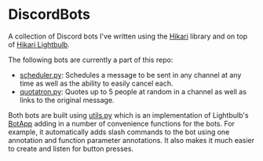 # DiscordBots
A collection of Discord bots I've written using the [Hikari](https://github.com/hikari-py/hikari) library and on top of [Hikari Lightbulb](https://github.com/tandemdude/hikari-lightbulb).

The following bots are currently a part of this repo:
* [scheduler.py](scheduler.py): Schedules a message to be sent in any channel at any time as well as the ability to easily cancel each.
* [quotatron.py](quotatron.py): Quotes up to 5 people at random in a channel as well as links to the original message.

Both bots are built using [utils.py](utils.py) which is an implementation of Lightbulb's [BotApp](https://hikari-lightbulb.readthedocs.io/en/latest/api_references/app.html#lightbulb.app.BotApp) adding in a number of convenience functions for the bots. For example, it automatically adds slash commands to the bot using one annotation and function parameter annotations. It also makes it much easier to create and listen for button presses.
